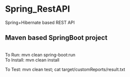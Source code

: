 # Spring_RestAPI
Spring+Hibernate based REST API

<h2>Maven based SpringBoot project</h2>
<br>
To Run: mvn clean spring-boot:run

<br>
To Install: mvn clean install
<br>

To Test:  mvn clean test; cat target/customReports/result.txt



